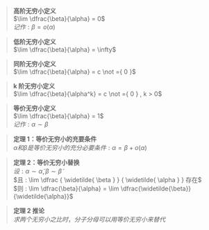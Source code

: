 
>**高阶无穷小定义**  
$\lim \dfrac{\beta}{\alpha} = 0$  
$记作 : \beta = o( \alpha )$

>**低阶无穷小定义**  
$\lim \dfrac{\beta}{\alpha} = \infty$  

>**同阶无穷小定义**  
$\lim \dfrac{\beta}{\alpha} = c \not ={ 0 }$  

>**k 阶无穷小定义**  
$\lim  \dfrac{\beta}{\alpha^k} = c \not ={ 0 } , k > 0$  

>**等价无穷小定义**  
$\lim \dfrac{\beta}{\alpha} = 1$  
$记作 : \alpha \sim \beta$

>**定理 1：等价无穷小的充要条件**  
$\alpha 和 \beta 是等价无穷小的充分必要条件 : \alpha = \beta + o(\alpha)$

>**定理 2：等价无穷小替换**  
$设 : \alpha \sim \widetilde{ \alpha } , \beta \sim \widetilde{ \beta }$  
$且 : \lim \dfrac { \widetilde{ \beta } } { \widetilde{ \alpha } } 存在$  
$则 : \lim \dfrac{\beta}{\alpha} = \lim \dfrac{\widetilde{\beta}}{\widetilde{\alpha}}$  

>**定理 2 推论**  
$求两个无穷小之比时，分子分母可以用等价无穷小来替代$